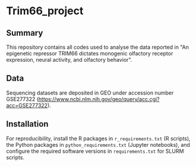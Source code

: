 # Trim66_project
## Summary
This repository contains all codes used to analyse the data reported in "An epigenetic repressor TRIM66 dictates monogenic olfactory receptor expression, neural activity, and olfactory behavior".
## Data
Sequencing datasets are deposited in GEO under accession number GSE277322 (https://www.ncbi.nlm.nih.gov/geo/query/acc.cgi?acc=GSE277322).
## Installation
For reproducibility, install the R packages in `r_requirements.txt` (R scripts), the Python packages in `python_requirements.txt` (Jupyter notebooks), and configure the required software versions in `requirements.txt` for SLURM scripts.
